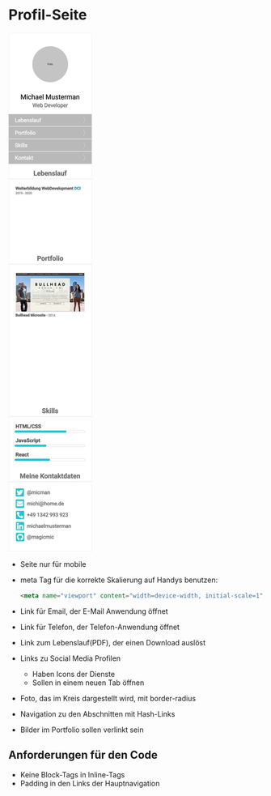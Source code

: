 # Profil-Seite

![layout](drafts/layout.png "Portfolio Seite")

- Seite nur für mobile
- meta Tag für die korrekte Skalierung auf Handys benutzen:
  ```html
  <meta name="viewport" content="width=device-width, initial-scale=1">
  ```
- Link für Email, der E-Mail Anwendung öffnet
- Link für Telefon, der Telefon-Anwendung öffnet
- Link zum Lebenslauf(PDF), der einen Download auslöst
- Links zu Social Media Profilen
  - Haben Icons der Dienste
  - Sollen in einem neuen Tab öffnen
  
- Foto, das im Kreis dargestellt wird, mit border-radius
- Navigation zu den Abschnitten mit Hash-Links
- Bilder im Portfolio sollen verlinkt sein

## Anforderungen für den Code
- Keine Block-Tags in Inline-Tags
- Padding in den Links der Hauptnavigation
